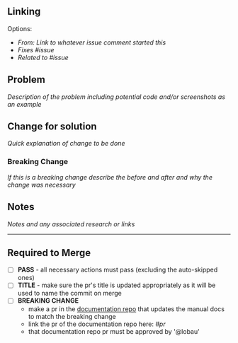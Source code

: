 ## Linking

Options:

- *From: Link to whatever issue comment started this*
- *Fixes #issue*
- *Related to #issue*

## Problem

*Description of the problem including potential code and/or screenshots as an example*

## Change for solution

*Quick explanation of change to be done*

### Breaking Change

*If this is a breaking change describe the before and after and why the change was necessary*

## Notes

*Notes and any associated research or links*

------------

## Required to Merge

- [ ] **PASS** - all necessary actions must pass (excluding the auto-skipped ones)
- [ ] **TITLE** - make sure the pr's title is updated appropriately as it will be used to name the commit on merge
- [ ] **BREAKING CHANGE**
  - make a pr in the [documentation repo](https://github.com/Volumetrics-io/documentation) that updates the manual docs to match the breaking change
  - link the pr of the documentation repo here: *#pr*
  - that documentation repo pr must be approved by '@lobau'
